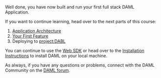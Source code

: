 Well done, you have now built and run your first full stack DAML Application.

If you want to continue learning, head over to the next parts of this course:

1. [Application Architecture](https://docs.daml.com/getting-started/app-architecture.html)
1. [Your First Feature](https://daml.com/learn/getting-started/your-first-feature/)
1. Deploying to [project:DABL](https://www.daml.com/learn/getting-started/deploy-to-dabl/)

You can continue to use the [Web SDK](https://www.daml.com/websdk) or head over to the [Installation Instructions](https://docs.daml.com/getting-started/installation.html) to install DAML on your local machine.

As always, if you have any questions or problems, connect with the DAML Community on the [DAML
forum](https://discuss.daml.com).
